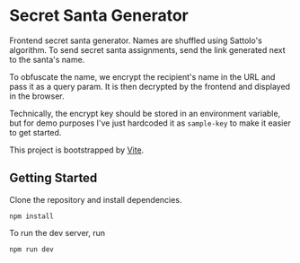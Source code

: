 # Secret Santa Generator

Frontend secret santa generator. Names are shuffled using Sattolo's algorithm. To send secret santa assignments, send the link generated next to the santa's name.

To obfuscate the name, we encrypt the recipient's name in the URL and pass it as a query param. It is then decrypted by the frontend and displayed in the browser.

Technically, the encrypt key should be stored in an environment variable, but for demo purposes I've just hardcoded it as `sample-key` to make it easier to get started.

This project is bootstrapped by [Vite](https://v3.vitejs.dev/guide/).

## Getting Started

Clone the repository and install dependencies.

```
npm install
```

To run the dev server, run

```
npm run dev
```
